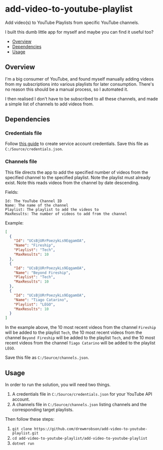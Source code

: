 # add-video-to-youtube-playlist

Add video(s) to YouTube Playlists from specific YouTube channels.

I built this dumb little app for myself and maybe you can find it useful too?

- [Overview](#overview)
- [Dependencies](#dependencies)
- [Usage](#usage)

## Overview

I'm a big consumer of YouTube, and found myself manually adding videos from my subscriptions into various playlists for later consumption. There's no reason this should be a manual process, so I automated it.

I then realised I don't have to be subscribed to all these channels, and made a simple list of channels to add videos from.

## Dependencies

### Credentials file

Follow [this guide](https://developers.google.com/workspace/guides/create-credentials#service-account) to create service account credentials. Save this file as `C:/Source/credentials.json`.

### Channels file

This file directs the app to add the specified number of videos from the specified channel to the specified playlist. Note the playlist must already exist. Note this reads videos from the channel by date descending.

Fields:

```text
Id: The YouTube Channel ID
Name: The name of the channel
Playlist: The playlist to add the videos to
MaxResults: The number of videos to add from the channel
```

Example:

```json
[
  {
    "Id": "UCsBjURrPoezykLs9EqgamOA",
    "Name": "Fireship",
    "Playlist": "Tech",
    "MaxResults": 10
  },
  {
    "Id": "UCsBjURrPoezykLs9EqgamOA",
    "Name": "Beyond Fireship",
    "Playlist": "Tech",
    "MaxResults": 10
  },
  {
    "Id": "UCsBjURrPoezykLs9EqgamOA",
    "Name": "Tiago Catarino",
    "Playlist": "LEGO",
    "MaxResults": 10
  }
]
```

In the example above, the 10 most recent videos from the channel `Fireship` will be added to the playlist `Tech`, the 10 most recent videos from the channel `Beyond Fireship` will be added to the playlist `Tech`, and the 10 most recent videos from the channel `Tiago Catarino` will be added to the playlist `LEGO`.

Save this file as `C:/Source/channels.json`.

## Usage

In order to run the solution, you will need two things.

1. A credentials file in `C:/Source/credentials.json` for your YouTube API account.
2. A channels file in `C:/Source/channels.json` listing channels and the corresponding target playlists.

Then follow these steps:

1. `git clone https://github.com/drewmrobson/add-video-to-youtube-playlist.git`
2. `cd add-video-to-youtube-playlist/add-video-to-youtube-playlist`
3. `dotnet run`
